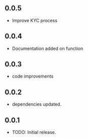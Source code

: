 
## 0.0.5

* Improve KYC process

## 0.0.4

* Documentation added on function

## 0.0.3

* code improvements

## 0.0.2

* dependencies updated.

## 0.0.1

* TODO: Initial release.
